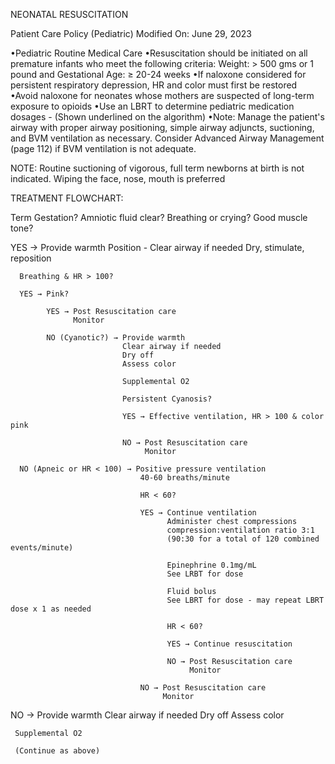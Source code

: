 NEONATAL RESUSCITATION

Patient Care Policy (Pediatric)
Modified On: June 29, 2023

•Pediatric Routine Medical Care
•Resuscitation should be initiated on all premature infants who meet the following criteria:
Weight: > 500 gms or 1 pound and Gestational Age: ≥ 20-24 weeks
•If naloxone considered for persistent respiratory depression, HR and color must first be restored
•Avoid naloxone for neonates whose mothers are suspected of long-term exposure to opioids
•Use an LBRT to determine pediatric medication dosages - (Shown underlined on the algorithm)
•Note: Manage the patient's airway with proper airway positioning, simple airway adjuncts, suctioning, and BVM ventilation as necessary. Consider Advanced Airway Management (page 112) if BVM ventilation is not adequate.

NOTE: Routine suctioning of vigorous, full term newborns at birth is not indicated. Wiping the face, nose, mouth is preferred

TREATMENT FLOWCHART:

Term Gestation?
Amniotic fluid clear?
Breathing or crying?
Good muscle tone?

YES → Provide warmth
      Position - Clear airway if needed
      Dry, stimulate, reposition
      
      Breathing & HR > 100?
      
      YES → Pink?
            
            YES → Post Resuscitation care
                  Monitor
            
            NO (Cyanotic?) → Provide warmth
                             Clear airway if needed
                             Dry off
                             Assess color
                             
                             Supplemental O2
                             
                             Persistent Cyanosis?
                             
                             YES → Effective ventilation, HR > 100 & color pink
                             
                             NO → Post Resuscitation care
                                  Monitor
      
      NO (Apneic or HR < 100) → Positive pressure ventilation
                                 40-60 breaths/minute
                                 
                                 HR < 60?
                                 
                                 YES → Continue ventilation
                                       Administer chest compressions
                                       compression:ventilation ratio 3:1
                                       (90:30 for a total of 120 combined events/minute)
                                       
                                       Epinephrine 0.1mg/mL
                                       See LRBT for dose
                                       
                                       Fluid bolus
                                       See LBRT for dose - may repeat LBRT dose x 1 as needed
                                       
                                       HR < 60?
                                       
                                       YES → Continue resuscitation
                                       
                                       NO → Post Resuscitation care
                                            Monitor
                                 
                                 NO → Post Resuscitation care
                                      Monitor

NO → Provide warmth
     Clear airway if needed
     Dry off
     Assess color
     
     Supplemental O2
     
     (Continue as above)





